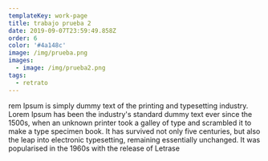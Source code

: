 ```yaml
---
templateKey: work-page
title: trabajo prueba 2
date: 2019-09-07T23:59:49.858Z
order: 6
color: '#4a148c'
image: /img/prueba.png
images:
  - image: /img/prueba2.png
tags:
  - retrato
---
```

rem Ipsum is simply dummy text of the printing and typesetting industry. Lorem Ipsum has been the industry's standard dummy text ever since the 1500s, when an unknown printer took a galley of type and scrambled it to make a type specimen book. It has survived not only five centuries, but also the leap into electronic typesetting, remaining essentially unchanged. It was popularised in the 1960s with the release of Letrase
